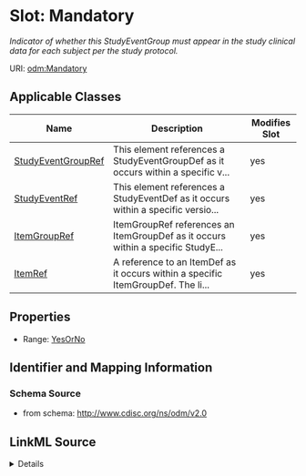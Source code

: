 # Slot: Mandatory


_Indicator of whether this StudyEventGroup must appear in the study clinical data for each subject per the study protocol._



URI: [odm:Mandatory](http://www.cdisc.org/ns/odm/v2.0/Mandatory)



<!-- no inheritance hierarchy -->




## Applicable Classes

| Name | Description | Modifies Slot |
| --- | --- | --- |
[StudyEventGroupRef](StudyEventGroupRef.md) | This element references a StudyEventGroupDef as it occurs within a specific v... |  yes  |
[StudyEventRef](StudyEventRef.md) | This element references a StudyEventDef as it occurs within a specific versio... |  yes  |
[ItemGroupRef](ItemGroupRef.md) | ItemGroupRef references an ItemGroupDef as it occurs within a specific StudyE... |  yes  |
[ItemRef](ItemRef.md) | A reference to an ItemDef as it occurs within a specific ItemGroupDef. The li... |  yes  |







## Properties

* Range: [YesOrNo](YesOrNo.md)





## Identifier and Mapping Information







### Schema Source


* from schema: http://www.cdisc.org/ns/odm/v2.0




## LinkML Source

<details>
```yaml
name: Mandatory
description: Indicator of whether this StudyEventGroup must appear in the study clinical
  data for each subject per the study protocol.
from_schema: http://www.cdisc.org/ns/odm/v2.0
rank: 1000
alias: Mandatory
domain_of:
- StudyEventGroupRef
- StudyEventRef
- ItemGroupRef
- ItemRef
range: YesOrNo

```
</details>